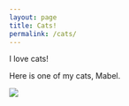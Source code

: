 ```yaml
---
layout: page
title: Cats!
permalink: /cats/
---
```


I love cats!

Here is one of my cats, Mabel.


<img id="mabelphoto" src="https://jonesamelia.github.io/blog/assets/img/mabel.jpg">